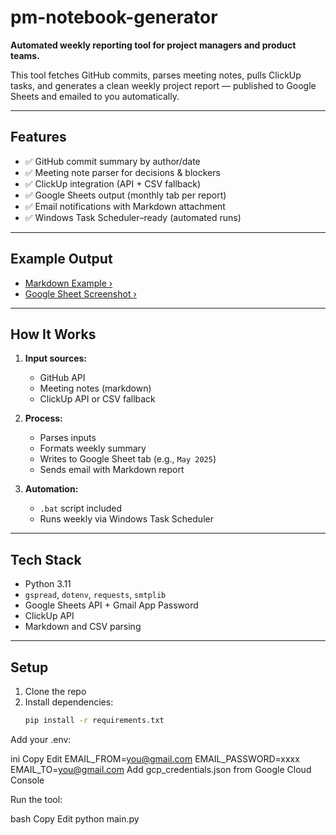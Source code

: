 # pm-notebook-generator

**Automated weekly reporting tool for project managers and product teams.**

This tool fetches GitHub commits, parses meeting notes, pulls ClickUp tasks, and generates a clean weekly project report — published to Google Sheets and emailed to you automatically.

---

## Features

- ✅ GitHub commit summary by author/date
- ✅ Meeting note parser for decisions & blockers
- ✅ ClickUp integration (API + CSV fallback)
- ✅ Google Sheets output (monthly tab per report)
- ✅ Email notifications with Markdown attachment
- ✅ Windows Task Scheduler–ready (automated runs)

---

## Example Output

- [Markdown Example ›](sample_output/weekly_report_example.md)
- [Google Sheet Screenshot ›](sample_output/sheets_example.png)

---

## How It Works

1. **Input sources:**
   - GitHub API
   - Meeting notes (markdown)
   - ClickUp API or CSV fallback

2. **Process:**
   - Parses inputs
   - Formats weekly summary
   - Writes to Google Sheet tab (e.g., `May 2025`)
   - Sends email with Markdown report

3. **Automation:**
   - `.bat` script included
   - Runs weekly via Windows Task Scheduler

---

## Tech Stack

- Python 3.11
- `gspread`, `dotenv`, `requests`, `smtplib`
- Google Sheets API + Gmail App Password
- ClickUp API
- Markdown and CSV parsing

---

## Setup

1. Clone the repo
2. Install dependencies:  
   ```bash
   pip install -r requirements.txt
Add your .env:

ini
Copy
Edit
EMAIL_FROM=you@gmail.com
EMAIL_PASSWORD=xxxx
EMAIL_TO=you@gmail.com
Add gcp_credentials.json from Google Cloud Console

Run the tool:

bash
Copy
Edit
python main.py
